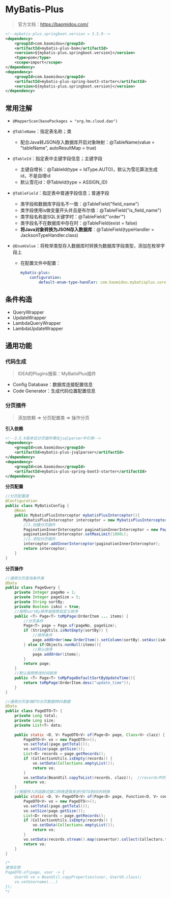# MyBatis-Plus

> 官方文档：https://baomidou.com/

```xml
<!--mybatis-plus.springboot.version = 3.5.9-->
<dependency>
    <groupId>com.baomidou</groupId>
    <artifactId>mybatis-plus-bom</artifactId>
    <version>${mybatis-plus.springboot.version}</version>
    <type>pom</type>
    <scope>import</scope>
</dependency>
<dependency>
    <groupId>com.baomidou</groupId>
    <artifactId>mybatis-plus-spring-boot3-starter</artifactId>
    <version>${mybatis-plus.springboot.version}</version>
</dependency>
```

## 常用注解

* `@MapperScan(basePackages = "org.hm.cloud.dao")`

* `@TableName`：指定表名称；类

  * 配合Java转JSON存入数据库开启对象映射：@TableName(value = "tableName", autoResultMap = true)

* `@TableId`：指定表中主键字段信息；主键字段

  * 主键自增长：@TableId(type = IdType.AUTO)，默认为雪花算法生成id，不是自增id
  * 默认雪花id：@TableId(type = ASSIGN_ID)

* `@TableField`：指定表中普通字段信息；普通字段

  * 类字段和数据库字段名不一致：@TableField("field_name")
  * 类字段使用is做变量开头并且是布尔值：@TableField("is_field_name")
  * 类字段名称是SQL关键字时：@TableField("'order'")
  * 类字段名不在数据库中存在时：@TableField(exist = false)
  * **将Java对象转换为JSON存入数据库**：@TableField(typeHandler = JacksonTypeHandler.class)

* `@EnumValue`：将枚举类型存入数据库时转换为数据库字段类型，添加在枚举字段上

  * 在配置文件中配置：

    ```yaml
    mybatis-plus:
    	configuration:
    		default-enum-type-handler: com.baomidou.mybatisplus.core.handlers.MybatisEnumTypeHandler
    ```

## 条件构造

* QueryWrapper
* UpdateWrapper
* LambdaQueryWrapper
* LambdaUpdateWrapper

## 通用功能

### 代码生成

> IDEA的Plugins搜索：MyBatisPlus插件

* Config Database：数据库连接配置信息
* Code Generator：生成代码位置配置信息

### 分页插件

> 添加依赖 => 分页配置类 => 操作分页

**引入依赖**

```xml
<!--3.5.9版本后分页插件需在jsqlparser中引用-->
<dependency>
    <groupId>com.baomidou</groupId>
    <artifactId>mybatis-plus-jsqlparser</artifactId>
</dependency>
<dependency>
    <groupId>com.baomidou</groupId>
    <artifactId>mybatis-plus-spring-boot3-starter</artifactId>
</dependency>
```

**分页配置**

```java
//分页配置类
@Configuration
public class MyBatisConfig {
    @Bean
    public MybatisPlusInterceptor mybatisPlusInterceptor(){
        MybatisPlusInterceptor interceptor = new MybatisPlusInterceptor();
        //1.创建分页插件
        PaginationInnerInterceptor paginationInnerInterceptor = new PaginationInnerInterceptor(DbType.MYSQL);
        paginationInnerInterceptor.setMaxLimit(1000L);
        //2.添加分页插件
        interceptor.addInnerInterceptor(paginationInnerInterceptor);
        return interceptor;
    }
}
```

**分页操作**

```java
//通用分页查询条件类
@Data
public class PageQuery {
    private Integer pageNo = 1;
    private Integer pageSize = 5;
    private String sortBy;
    private Boolean isAsc = true;
    //按照sortBy排序或按照自定义排序
    public <T> Page<T> toMpPage(OrderItem ... items) {
        //分页条件
        Page<T> page = Page.of(pageNo, pageSize);
        if (StringUtils.isNotEmpty(sortBy)) {
            //排序条件
            page.addOrder(new OrderItem().setColumn(sortBy).setAsc(isAsc));
        } else if(Objects.nonNull(items)){
            //默认排序
            page.addOrder(items);
        }
        return page;
    }
    //默认按照修改时间排序
    public <T> Page<T> toMpPageDefaultSortByUpdateTime(){
        return toMpPage(OrderItem.desc("update_time"));
    }
}

//通用分页查询DTO分页数据转VO数据
@Data
public class PageDTO<T> {
    private Long total;
    private Long size;
    private List<T> data;
    
    public static <D, V> PageDTO<V> of(Page<D> page, Class<V> clazz) {
        PageDTO<V> vo = new PageDTO<>();
        vo.setTotal(page.getTotal());
        vo.setSize(page.getSize());
        List<D> records = page.getRecords();
        if (CollectionUtils.isEmpty(records)) {
            vo.setData(Collections.emptyList());
            return vo;
        }
        vo.setData(BeanUtil.copyToList(records, clazz));  //records中的对象字段名和clazz类型对象字段名必须一一对应
        return vo;
    }
    //根据传入的函数式接口转换逻辑来进行DTO到VO的转换
    public static <D, V> PageDTO<V> of(Page<D> page, Function<D, V> convertor) {
        PageDTO<V> vo = new PageDTO<>();
        vo.setTotal(page.getTotal());
        vo.setSize(page.getSize());
        List<D> records = page.getRecords();
        if (CollectionUtils.isEmpty(records)) {
            vo.setData(Collections.emptyList());
            return vo;
        }
        vo.setData(records.stream().map(convertor).collect(Collectors.toList()));
        return vo;
    }
}

/*
使用实例
PageDTO.of(page, user -> {
    UserVO vo = BeanUtil.copyProperties(user, UserVO.class);
    vo.setUsername(...)
});
*/
```

